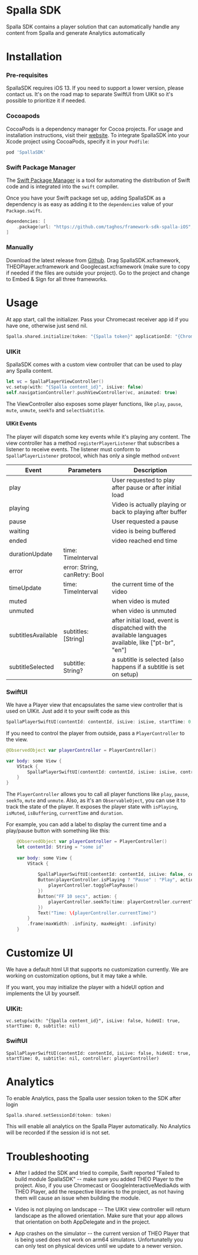 # Spalla SDK

Spalla SDK contains a player solution that can automatically handle any content from Spalla and generate Analytics automatically

# Installation

### Pre-requisites

SpallaSDK requires iOS 13. If you need to support a lower version, please contact us. It's on the road map to separate SwiftUI from UIKit so it's possible to prioritize it if needed.


### Cocoapods

CocoaPods is a dependency manager for Cocoa projects. For usage and installation instructions, visit their [website](https://www.cocoapods.org). To integrate SpallaSDK into your Xcode project using CocoaPods, specify it in your `Podfile`:

```rb
pod 'SpallaSDK'
```

### Swift Package Manager

The [Swift Package Manager](https://swift.org/package-manager/) is a tool for automating the distribution of Swift code and is integrated into the `swift` compiler.

Once you have your Swift package set up, adding SpallaSDK as a dependency is as easy as adding it to the `dependencies` value of your `Package.swift`.

```swift
dependencies: [
    .package(url: "https://github.com/taghos/framework-sdk-spalla-iOS", .upToNextMajor(from: "0.9.1"))
]
```

### Manually

Download the latest release from [Github](https://github.com/taghos/framework-sdk-spalla-iOS/releases). Drag SpallaSDK.xcframework, THEOPlayer.xcframework and Googlecast.xcframework (make sure to copy if needed if the files are outside your project). Go to the project and change to Embed & Sign for all three frameworks.

# Usage

At app start, call the initializer. Pass your Chromecast receiver app id if you have one, otherwise just send nil.

```swift
Spalla.shared.initialize(token: "{Spalla token}" applicationId: "{Chromecast application id}")
```

### UIKit

SpallaSDK comes with a custom view controller that can be used to play any Spalla content. 
```swift
let vc = SpallaPlayerViewController()
vc.setup(with: "{Spalla content_id}", isLive: false)
self.navigationController?.pushViewController(vc, animated: true)
```

The ViewController also exposes some player functions, like `play`, `pause`, `mute`, `unmute`, `seekTo` and `selectSubtitle`.

#### UIKit Events

The player will dispatch some key events while it's playing any content. The view controller has a method `registerPlayerListener` that subscribes a listener to receive events. The listener must conform to `SpallaPlayerListener` protocol, which has only a single method `onEvent`

| Event    | Parameters | Description |
| -------- | ------- | ------- |
| play | | User requested to play after pause or after initial load
| playing | | Video is actually playing or back to playing after buffer
| pause | | User requested a pause
| waiting | | video is being buffered
| ended | | video reached end time
| durationUpdate | time: TimeInterval | | the video duration updated. Usually only sent once after initial metadata is loaded
| error | error: String, canRetry: Bool | | sent when the video has any error, and if the error can be retried (like connection errors)
| timeUpdate | time: TimeInterval | the current time of the video
| muted | | when video is muted
| unmuted | | when video is unmuted
| subtitlesAvailable | subtitles: [String] | after initial load, event is dispatched with the available languages available, like ["pt-br", "en"]
| subtitleSelected | subtitle: String? | a subtitle is selected (also happens if a subtitle is set on setup)

### SwiftUI

We have a Player view that encapsulates the same view controller that is used on UIKit. Just add it to your swift code as this

```swift
SpallaPlayerSwiftUI(contentId: contentId, isLive: isLive, startTime: 0, subtitle: nil, controller: nil)
```

If you need to control the player from outside, pass a `PlayerController` to the view.

```swift
@ObservedObject var playerController = PlayerController()

var body: some View {
    VStack {
        SpallaPlayerSwiftUI(contentId: contentId, isLive: isLive, controller: playerController)
    }
}

```

The `PlayerController` allows you to call all player functions like `play`, `pause`, `seekTo`, `mute` and `unmute`. Also, as it's an `ObservableOject`, you can use it to track the state of the player. It exposes the player state with `isPlaying`, `isMuted`, `isBuffering`, `currentTime` and `duration`.

For example, you can add a label to display the current time and a play/pause button with something like this:

```swift
    @ObservedObject var playerController = PlayerController()
    let contentId: String = "some id"
    
    var body: some View {
        VStack {
            
            SpallaPlayerSwiftUI(contentId: contentId, isLive: false, controller: playerController)
            Button(playerController.isPlaying ? "Pause" : "Play", action: {
                playerController.togglePlayPause()
            })
            Button("FF 10 secs", action: {
                playerController.seekTo(time: playerController.currentTime + 10)
            })
            Text("Time: \(playerController.currentTime)")
        }
        .frame(maxWidth: .infinity, maxHeight: .infinity)
    }

```

# Customize UI

We have a default html UI that supports no customization currently. We are working on customization options, but it may take a while.

If you want, you may initialize the player with a hideUI option and implements the UI by yourself. 

### UIKit:

```
vc.setup(with: "{Spalla content_id}", isLive: false, hideUI: true, startTime: 0, subtitle: nil)
```

### SwiftUI

```
SpallaPlayerSwiftUI(contentId: contentId, isLive: false, hideUI: true, startTime: 0, subtitle: nil, controller: playerController)
```

# Analytics

To enable Analytics, pass the Spalla user session token to the SDK after login

```swift
Spalla.shared.setSessionId(token: token)
```

This will enable all analytics on the Spalla Player automatically. No Analytics will be recorded if the session id is not set.


# Troubleshooting

- After I added the SDK and tried to compile, Swift reported "Failed to build module SpallaSDK"
-- make sure you added THEO Player to the project. Also, if you use Chromecast or GoogleInteractiveMediaAds with THEO Player, add the respective libraries to the project, as not having them will cause an issue when building the module.

- Video is not playing on landscape
-- The UIKit view controller will return landscape as the allowed orientation. Make sure that your app allows that orientation on both AppDelegate and in the project. 

- App crashes on the simulator
-- the current version of THEO Player that is being used does not work on arm64 simulators. Unfortunatelly you can only test on physical devices until we update to a newer version.